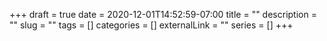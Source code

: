 +++ 
draft = true
date = 2020-12-01T14:52:59-07:00
title = ""
description = ""
slug = "" 
tags = []
categories = []
externalLink = ""
series = []
+++
